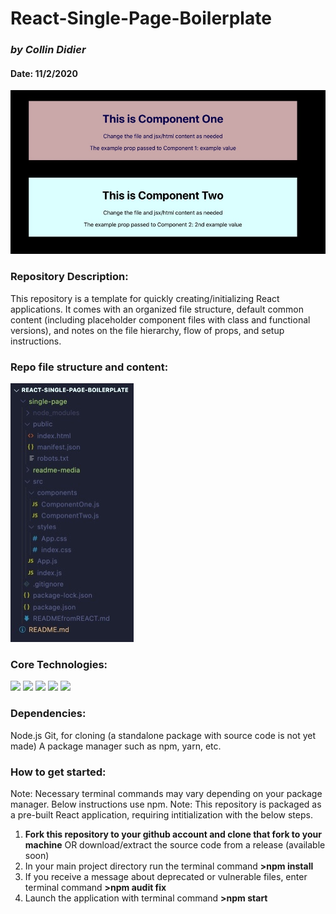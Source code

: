 # React-Single-Page-Boilerplate
### *by Collin Didier* 
#### Date: 11/2/2020

![default app appearance](default.png)

### Repository Description:
This repository is a template for quickly creating/initializing React applications. It comes with an organized file structure, default common content (including placeholder component files with class and functional versions), and notes on the file hierarchy, flow of props, and setup instructions.

### Repo file structure and content:
![folder and file structure](structure.png)

### Core Technologies: 
  <div>
    <img src="https://img.shields.io/badge/-JavaScript-black?style=flat-square&logo=javascript" />
    <img src="https://img.shields.io/badge/-ReactJS-black?style=flat-square&logo=react" />
    <img src="https://img.shields.io/badge/-NodeJS-black?style=flat-square&logo=Node.js" />
    <img src="https://img.shields.io/badge/-HTML5-E34F26?style=plastic-square&logo=html5&logoColor=white" />
    <img src="https://img.shields.io/badge/-CSS3-1572B6?style=flat-square&logo=css3" />
  </div>
</div>

### Dependencies: 
Node.js 
Git, for cloning (a standalone package with source code is not yet made)
A package manager such as npm, yarn, etc.


### How to get started: 
Note: Necessary terminal commands may vary depending on your package manager. Below instructions use npm.
Note: This repository is packaged as a pre-built React application, requiring intitialization with the below steps.

1. **Fork this repository to your github account and clone that fork to your machine** OR download/extract the source code from a release (available soon)
2. In your main project directory run the terminal command **>npm install** 
3. If you receive a message about deprecated or vulnerable files, enter terminal command **>npm audit fix**
4. Launch the application with terminal command **>npm start**
